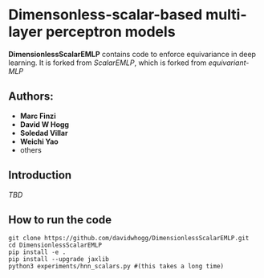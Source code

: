 # Dimensonless-scalar-based multi-layer perceptron models

**DimensionlessScalarEMLP** contains code to enforce equivariance in deep learning. It is forked from *ScalarEMLP*, which is forked from *equivariant-MLP*

## Authors:
- **Marc Finzi**
- **David W Hogg**
- **Soledad Villar**
- **Weichi Yao**
- others

## Introduction
*TBD*

## How to run the code
```
git clone https://github.com/davidwhogg/DimensionlessScalarEMLP.git
cd DimensionlessScalarEMLP
pip install -e .
pip install --upgrade jaxlib
python3 experiments/hnn_scalars.py #(this takes a long time)
```
